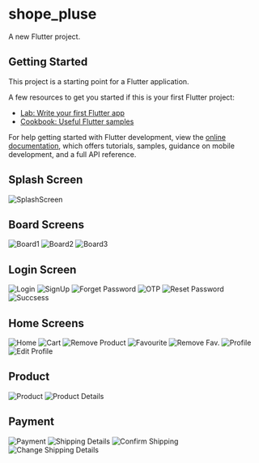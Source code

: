 # shope_pluse

A new Flutter project.

## Getting Started

This project is a starting point for a Flutter application.

A few resources to get you started if this is your first Flutter project:

- [Lab: Write your first Flutter app](https://docs.flutter.dev/get-started/codelab)
- [Cookbook: Useful Flutter samples](https://docs.flutter.dev/cookbook)

For help getting started with Flutter development, view the
[online documentation](https://docs.flutter.dev/), which offers tutorials,
samples, guidance on mobile development, and a full API reference.
## Splash Screen
![SplashScreen](assets/screenshots/SplashScreen.jpg)
## Board Screens
![Board1](assets/screenshots/Board1.jpg)
![Board2](assets/screenshots/Board2.jpg)
![Board3](assets/screenshots/Board3.jpg)
## Login Screen
![Login](assets/screenshots/Login.jpg)
![SignUp](assets/screenshots/Signup.jpg)
![Forget Password](assets/screenshots/ForgetPassword.jpg)
![OTP](assets/screenshots/OTP.jpg)
![Reset Password](assets/screenshots/Reset.jpg)
![Succsess](assets/screenshots/Succsess.jpg)
## Home Screens
![Home](assets/screenshots/Home.jpg)
![Cart](assets/screenshots/Cart.jpg)
![Remove Product](assets/screenshots/RemoveProduct.jpg)
![Favourite](assets/screenshots/Fav.jpg)
![Remove Fav.](assets/screenshots/RemoveFav.jpg)
![Profile](assets/screenshots/Profile.jpg)
![Edit Profile](assets/screenshots/EditProfile.jpg)
## Product
![Product](assets/screenshots/Product.jpg)
![Product Details](assets/screenshots/ProductDet.jpg)
## Payment
![Payment](assets/screenshots/Payment.jpg)
![Shipping Details](assets/screenshots/ShipDet..jpg)
![Confirm Shipping](assets/screenshots/ConfirmOrder.jpg)
![Change Shipping Details](assets/screenshots/changeDet..jpg)




